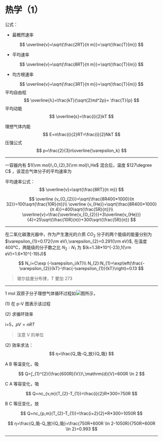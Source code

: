 # 热学（1）

公式：

+ 最概然速率

$$
\overline{v}=\sqrt{\frac{2RT}{π m}}∝\sqrt{\frac{T}{m}}
$$

+ 平均速率

$$
\overline{v}=\sqrt{\frac{8RT}{π m}}∝\sqrt{\frac{T}{m}}
$$

+ 均方根速率

$$
\overline{v}=\sqrt{\frac{3RT}{π m}}∝\sqrt{\frac{T}{m}}
$$
平均自由程 
$$
\overline{λ}=\frac{kT}{\sqrt{2}πd^2p}∝ \frac{T}{p}
$$
平均动能
$$
\overline{ε}=\frac{i}{2}kT
$$

理想气体内能
$$
E=n\frac{i}{2}RT=\frac{i}{2}NkT
$$
压强公式
$$
p=\frac{2}{3}n\overline{\varepsilon_k} 
$$

---

一容器内有 $1{\rm mol}\,O_{2},3{\rm mol}\,He$ 混合后，温度 $127\degree C$ ，该混合气体分子的平均速率为

平均速率公式：
$$
\overline{v}=\sqrt{\frac{8RT}{π m}}
$$

$$
\overline {v_{O_{2}}}=\sqrt{\frac{8R400*1000}{π 32}}=100\sqrt{\frac{10R}{π}}\\
\overline {v_{He}}=\sqrt{\frac{8R400*1000}{π 4}}=400\sqrt{\frac{5R}{π}}\\
\overline{v}=\frac{\overline{v_{O_{2}}}+3\overline{v_{He}}}{4}=25\sqrt{\frac{10R}{π}}+300\sqrt{\frac{5R}{π}}
$$

---

在二氧化碳激光器中，作为产生激光的介质 $CO_{2}$ 分子的两个能级的能量分别为 $\varepsilon_{1}=0.172{\rm eV},\varepsilon_{2}=0.291{\rm eV}$, 在温度400°C，两能级的分子数之比 $N_{2}:N_{1}$ 为 $(k=1.38*10^{-23},1{\rm eV}=1.6*10^{-19}J)$

$$
N_i=C\exp (-\varepsilon_i/kT)\\
N_{2}:N_{1}=\exp\left(\frac{-\varepsilon_{2}}{kT}-\frac{-\varepsilon_{1}}{kT}\right)=0.13
$$

>玻尔兹曼分布律，T 要加 273

---

1 mol 双原子分子理想气体循环过程如![图](https://www.netpad.net.cn/courseImages/28165/be94608bd161e2edb1bfb45af4a72b33.png)所示，

(1) 在 p-V 图表示该过程

(2) 求循环效率

i=5，$pV=nRT$

>注意 V 的单位

(2) 效率求法：
$$
η=\frac{Q_吸-Q_放}{Q_吸}
$$

A B 等温变化，吸

$$
Q=∫_{1}^{2}{\frac{600R}{V}}\,\mathrm{d}{V}=600R \ln 2
$$

C A 等容变化，吸

$$
Q=nc_{v,m}(T_{2}-T_{1})=\frac{i}{2}R*300=750R
$$

B C 等压变化，放

$$
Q=nc_{p,m}(T_{2}-T_{1})=\frac{i+2}{2}*R*300=1050R
$$

$$
η=\frac{Q_吸-Q_放}{Q_吸}=\frac{750R+600R \ln 2-1050R}{750R+600R \ln 2}=0.993
$$

---
